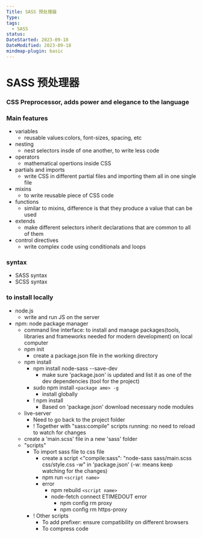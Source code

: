 ```yaml
---
Title: SASS 预处理器
Type: 
tags:
  - SASS
status: 
DateStarted: 2023-09-18
DateModified: 2023-09-18
mindmap-plugin: basic
---
```

# SASS 预处理器

### CSS Preprocessor, adds power and elegance to the language

### Main features
- variables
    - reusable values:colors, font-sizes, spacing, etc
- nesting
    - nest selectors insde of one another, to write less code
- operators
    - mathematical opertions inside CSS
- partials and imports
    - write CSS in different partial files and importing them all in one single file
- mixins
    - to write reusable piece of CSS code
- functions
    - similar to mixins, difference is that they produce a value that can be used
- extends
    - make different selectors inherit declarations that are common to all of them
- control directives
    - write complex code using conditionals and loops

### syntax
- SASS syntax
- SCSS syntax

### to install locally
- node.js
    - write and run JS on the server
- npm: node package manager
    - command line interface: to install and manage packages(tools, libraries and frameworks needed for modern development) on local computer
    - npm init
        - create a package.json file in the working directory
    - npm install
        - npm install node-sass --save-dev
            - make sure 'package.json' is updated and list it as one of the dev dependencies (tool for the project)
        - sudo npm install `<package ame> -g`
            - install globally
        - ! npm install
            - Based on 'package.json' download necessary node modules
    - live-server
        - Need to go back to the project folder
        - ! Together with "sass:compile" scripts running: no need to reload to watch for changes
    - create a 'main.scss' file in a new 'sass' folder
    - "scripts"
        - To import sass file to css file
            - create a script <"compile:sass": "node-sass sass/main.scss css/style.css -w" in 'package.json' (-w: means keep watching for the changes)
            - npm run `<script name>`
            - error
                - npm rebuild `<script name>`
                - node-fetch connect ETIMEDOUT error
                    - npm config rm proxy
                    - npm config rm https-proxy
        - ! Other scripts
            - To add prefixer: ensure compatibility on different browsers
            - To compress code